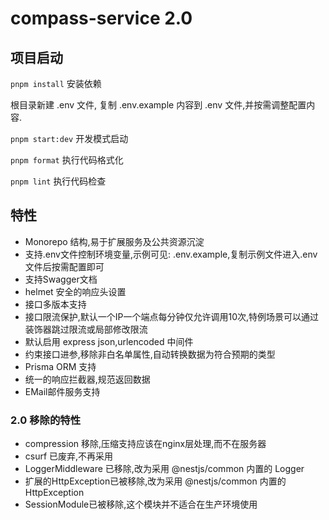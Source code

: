 # compass-service 2.0

## 项目启动

`pnpm install` 安装依赖

根目录新建 .env 文件, 复制 .env.example 内容到 .env 文件,并按需调整配置内容.

`pnpm start:dev` 开发模式启动

`pnpm format` 执行代码格式化

`pnpm lint` 执行代码检查

## 特性

* Monorepo 结构,易于扩展服务及公共资源沉淀
* 支持.env文件控制环境变量,示例可见: .env.example,复制示例文件进入.env文件后按需配置即可
* 支持Swagger文档
* helmet 安全的响应头设置
* 接口多版本支持
* 接口限流保护,默认一个IP一个端点每分钟仅允许调用10次,特例场景可以通过装饰器跳过限流或局部修改限流
* 默认启用 express json,urlencoded 中间件
* 约束接口进参,移除非白名单属性,自动转换数据为符合预期的类型
* Prisma ORM 支持
* 统一的响应拦截器,规范返回数据
* EMail邮件服务支持

### 2.0 移除的特性

* compression 移除,压缩支持应该在nginx层处理,而不在服务器
* csurf 已废弃,不再采用
* LoggerMiddleware 已移除,改为采用 @nestjs/common 内置的 Logger
* 扩展的HttpException已被移除,改为采用 @nestjs/common 内置的 HttpException
* SessionModule已被移除,这个模块并不适合在生产环境使用
